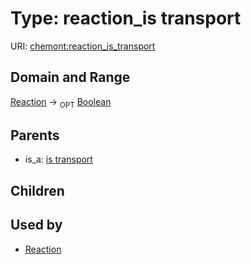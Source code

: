 
# Type: reaction_is transport




URI: [chemont:reaction_is_transport](https://w3id.org/chemont/reaction_is_transport)


## Domain and Range

[Reaction](Reaction.md) ->  <sub>OPT</sub> [Boolean](types/Boolean.md)

## Parents

 *  is_a: [is transport](is_transport.md)

## Children


## Used by

 * [Reaction](Reaction.md)

